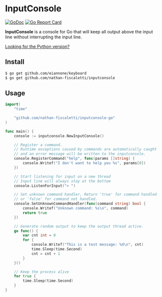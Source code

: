 # InputConsole

[![GoDoc](https://godoc.org/github.com/nathan-fiscaletti/inputconsole-go?status.svg)](https://godoc.org/github.com/nathan-fiscaletti/inputconsole-go)
[![Go Report Card](https://goreportcard.com/badge/github.com/nathan-fiscaletti/inputconsole-go)](https://goreportcard.com/report/github.com/nathan-fiscaletti/inputconsole-go)

**InputConsole** is a console for Go that will keep all output above the input line without interrupting the input line.

[Looking for the Python version?](https://github.com/nathan-fiscaletti/inputconsole)

## Install

```sh
$ go get github.com/eiannone/keyboard
$ go get github.com/nathan-fiscaletti/inputconsole
```

## Usage

```go
import(
    "time"

    "github.com/nathan-fiscaletti/inputconsole-go"
)

func main() {
    console := inputconsole.NewInputConsole()

    // Register a command.
    // Runtime exceptions caused by commands are automatically caught
    // and an error message will be written to the inputconsole.
    console.RegisterCommand("help", func(params []string) {
        console.Writef("I don't want to help you %s", params[0])
    })

    // Start listening for input on a new thread
    // Input line will always stay at the bottom
    console.ListenForInput("> ")

    // Set unknown command handler, Return 'true' for command handled
    // or 'false' for command not handled.
    console.SetUnknownCommandHandler(func(command string) bool {
        console.Writef("Unknown command: %s\n", command)
        return true
    })

    // Generate random output to keep the output thread active.
    go func() {
        var cnt int = 0
        for {
            console.Writef("This is a test message: %d\n", cnt)
            time.Sleep(time.Second)
            cnt = cnt + 1
        }
    }()

    // Keep the process alive
    for true {
        time.Sleep(time.Second)
    }
}
```
